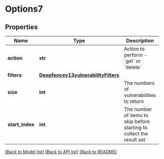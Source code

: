# Options7

## Properties
Name | Type | Description | Notes
------------ | ------------- | ------------- | -------------
**action** | **str** | Action to perform - &#x60;get&#x60; or &#x60;delete&#x60; | [optional] [default to 'get']
**filters** | [**Deepfencev13vulnerabilityFilters**](Deepfencev13vulnerabilityFilters.md) |  | [optional] 
**size** | **int** | The numbers of vulnerabilities to return | [optional] 
**start_index** | **int** | The number of items to skip before starting to collect the result set | [optional] 

[[Back to Model list]](../README.md#documentation-for-models) [[Back to API list]](../README.md#documentation-for-api-endpoints) [[Back to README]](../README.md)


